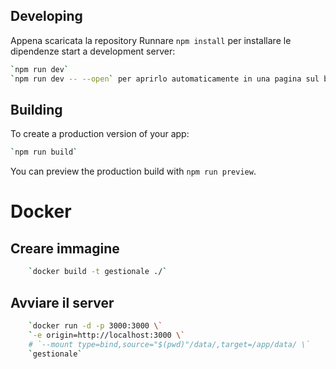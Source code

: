 ## Developing

Appena scaricata la repository Runnare `npm install` per installare le dipendenze
start a development server:

```bash
`npm run dev` 
`npm run dev -- --open` per aprirlo automaticamente in una pagina sul browser
```

## Building

To create a production version of your app:

```bash
`npm run build`
```

You can preview the production build with `npm run preview`.

# Docker

## Creare immagine

```bash
    `docker build -t gestionale ./`
```

## Avviare il server

```bash
    `docker run -d -p 3000:3000 \`
    `-e origin=http://localhost:3000 \`
    # `--mount type=bind,source="$(pwd)"/data/,target=/app/data/ \`
    `gestionale`
```
